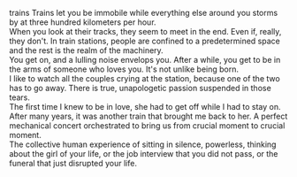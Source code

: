 trains
Trains let you be immobile while everything else around you storms by at three hundred kilometers per hour.<br>
When you look at their tracks, they seem to meet in the end. Even if, really, they don't. 
In train stations, people are confined to a predetermined space and the rest is the realm of the machinery.<br>
You get on, and a lulling noise envelops you. After a while, you get to be in the arms of someone who loves you. It's not unlike being born.<br>
I like to watch all the couples crying at the station, because one of the two has to go away. There is true, unapologetic passion suspended in those tears.<br>
The first time I knew to be in love, she had to get off while I had to stay on. After many years, it was another train that brought me back to her. 
A perfect mechanical concert orchestrated to bring us from crucial moment to crucial moment.<br>
The collective human experience of sitting in silence, powerless, thinking about the girl of your life, or the job interview that you did not pass, or the funeral that just disrupted your life.<br>
